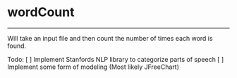 # wordCount
---
Will take an input file and then count the number of times each word is found.

Todo:
[ ] Implement Stanfords NLP library to categorize parts of speech
[ ] Implement some form of modeling (Most likely JFreeChart)
